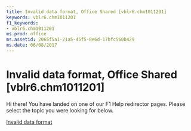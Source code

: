 ```yaml
---
title: Invalid data format, Office Shared [vblr6.chm1011201]
keywords: vblr6.chm1011201
f1_keywords:
- vblr6.chm1011201
ms.prod: office
ms.assetid: 2065f5a1-21a5-45f5-8e6d-17bfc560b429
ms.date: 06/08/2017
---
```



# Invalid data format, Office Shared [vblr6.chm1011201]

Hi there! You have landed on one of our F1 Help redirector pages. Please select the topic you were looking for below.

[Invalid data format](http://msdn.microsoft.com/library/4812fe11-7137-70c3-0601-f5815827d21b%28Office.15%29.aspx)

